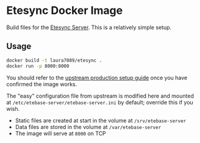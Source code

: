 # Etesync Docker Image

Build files for the [Etesync Server](https://github.com/etesync/server).
This is a relatively simple setup.

## Usage

```bash
docker build -t laura7089/etesync .
docker run -p 8000:8000
```

You should refer to the [upstream production setup guide](https://github.com/etesync/server/wiki/Production-setup-using-Nginx) once you have confirmed the image works.

The "easy" configuration file from upstream is modified here and mounted at `/etc/etebase-server/etebase-server.ini` by default; override this if you wish.

- Static files are created at start in the volume at `/srv/etebase-server`
- Data files are stored in the volume at `/var/etebase-server`
- The image will serve at `8000` on TCP
